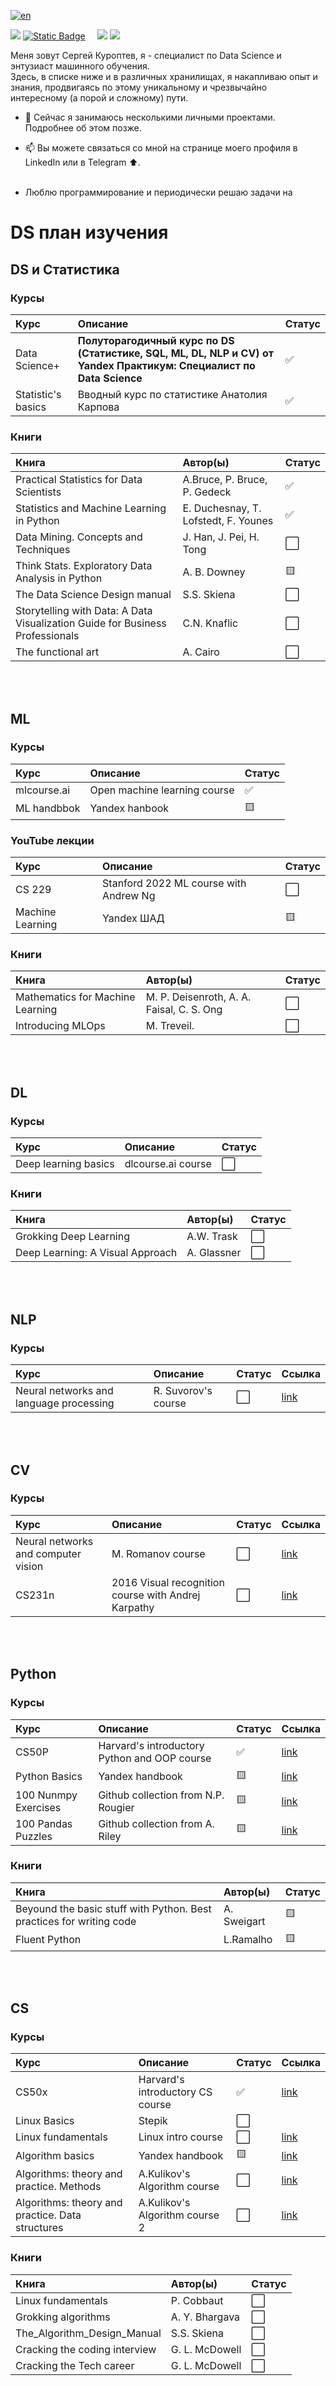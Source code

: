 [![en](https://img.shields.io/badge/lang-en-red.svg)](README.en.md)

<a href="https://www.linkedin.com/in/sergey-kuroptev-0015402a2/"><img src="https://img.shields.io/badge/LINKEDIN-12100E?logo=linkedin&color=282A36&logoColor=white" /></a>
<a href="https://t.me/mrBrain_101"><img alt="Static Badge" src="https://img.shields.io/badge/TELEGRAM-%40SKuroptev?style=flat&logo=telegram&color=grey"></a>
&nbsp;&nbsp;&nbsp;
<a href="https://leetcode.com/u/mrBrain101/"><img src="https://img.shields.io/badge/LeetCode-mrbrain-darkgray?logo=LEETCODE&labelColor=gray" /></a>
<a href="https://www.kaggle.com/sergeykuroptev"><img src="https://img.shields.io/badge/Kaggle-SK-gray?logo=KAGGLE" /></a>


Меня зовут Сергей Куроптев, я - специалист по Data Science и энтузиаст машинного обучения.<br>
Здесь, в списке ниже и в различных хранилищах, я накапливаю опыт и знания, продвигаясь по этому уникальному и чрезвычайно интересному (а порой и сложному) пути.

- 🌱 Сейчас я занимаюсь несколькими личными проектами. Подробнее об этом позже.
- 📫 Вы можете связаться со мной на странице моего профиля в LinkedIn или в Telegram ⬆️.<br><br>

- Люблю программирование и периодически решаю задачи на 



# DS план изучения

## DS и Статистика

### Курсы
| Курс | Описание | Статус |
|:--|:--|:--|
| Data Science+ | <b>Полуторагодичный курс по DS (Статистике, SQL, ML, DL, NLP и CV) от Yandex Практикум: Специалист по Data Science</b> | ✅ |
| Statistic's basics | Вводный курс по статистике Анатолия Карпова | ✅ |

### Книги
| Книга | Автор(ы) | Статус |
|:--|:--|:--|
| Practical Statistics for Data Scientists | A.Bruce, P. Bruce, P. Gedeck | ✅ |
| Statistics and Machine Learning in Python | E. Duchesnay, T. Lofstedt, F. Younes | ✅ |
| Data Mining. Concepts and Techniques | J. Han, J. Pei, H. Tong | ⬜ |
| Think Stats. Exploratory Data Analysis in Python | A. B. Downey | 🟨 |
| The Data Science Design manual | S.S. Skiena | ⬜ |
| Storytelling with Data: A Data Visualization Guide for Business Professionals | C.N. Knaflic | ⬜ |
| The functional art | A. Cairo | ⬜ |

<br><br>

<!--## Competitions
| Name | Platform | Description | Link |
|:--|:--|:--|:--|-->


## ML

### Курсы
| Курс | Описание | Статус |
|:--|:--|:--|
| mlcourse.ai | Open machine learning course | ✅ |
| ML handbbok | Yandex hanbook | 🟨 |

### YouTube лекции
| Курс | Описание | Статус |
|:--|:--|:--|
| CS 229 | Stanford 2022 ML course with Andrew Ng | ⬜ |
| Machine Learning | Yandex ШАД | 🟨 |

### Книги
| Книга | Автор(ы) | Статус |
|:--|:--|:--|
| Mathematics for Machine Learning | M. P. Deisenroth, A. A. Faisal, C. S. Ong | ⬜ |
| Introducing MLOps | M. Treveil. | ⬜ |

<br><br>

## DL

### Курсы
| Курс | Описание | Статус |
|:--|:--|:--|
| Deep learning basics | dlcourse.ai course | ⬜ |

### Книги
| Книга | Автор(ы) | Статус |
|:--|:--|:--|
| Grokking Deep Learning | A.W. Trask | ⬜ |
| Deep Learning: A Visual Approach | A. Glassner | ⬜ |

<br><br>


## NLP
### Курсы
| Курс | Описание | Статус | Ссылка |
|:--|:--|:--|:--|
| Neural networks and language processing | R. Suvorov's course | ⬜ | [link](https://stepik.org/course/54098/promo)

<br><br>


## CV
### Курсы
| Курс | Описание | Статус | Ссылка |
|:--|:--|:--|:--|
| Neural networks and computer vision | M. Romanov course | ⬜ | [link](https://stepik.org/course/50352/promo)
| CS231n | 2016 Visual recognition course with Andrej Karpathy | ⬜ | [link](https://youtube.com/playlist?list=PLlQXC4BDK2Qjtv-9pypk0xUu8zEE1C0tD&si=vq1b7YgmvGCOFGrd)

<br><br>


## Python

### Курсы
| Курс | Описание | Статус | Ссылка |
|:--|:--|:--|:--|
| CS50P | Harvard's introductory Python and OOP course | ✅ | [link](https://youtube.com/playlist?list=PLhQjrBD2T380F_inVRXMIHCqLaNUd7bN4&si=IluuC7UM_cp5GyEc) |
| Python Basics | Yandex handbook | 🟨 | [link](https://education.yandex.ru/handbook/python) |
| 100 Nunmpy Exercises | Github collection from N.P. Rougier | 🟨 | [link](https://github.com/rougier/numpy-100) |
| 100 Pandas Puzzles | Github collection from A. Riley | 🟨 | [link](https://github.com/ajcr/100-pandas-puzzles) |

### Книги
| Книга | Автор(ы) | Статус |
|:--|:--|:--|
| Beyound the basic stuff with Python. Best practices for writing code | A. Sweigart | 🟨 |
| Fluent Python | L.Ramalho | 🟨 |

<br><br>


## CS

### Курсы
| Курс | Описание | Статус | Ссылка |
|:--|:--|:--|:--|
| CS50x | Harvard's introductory CS course | ✅ | [link](https://youtube.com/playlist?list=PLhQjrBD2T3817j24-GogXmWqO5Q5vYy0V&si=mmXi6lQb9j3zWays)
| Linux Basics | Stepik | ⬜ |
| Linux fundamentals | Linux intro course | ⬜ | [link](https://tryhackme.com/module/linux-fundamentals)
| Algorithm basics | Yandex handbook | 🟨 | [link](https://education.yandex.ru/handbook/algorithms)
| Algorithms: theory and practice. Methods |  A.Kulikov's Algorithm course | ⬜ | [link](https://stepik.org/course/217/promo)
| Algorithms: theory and practice. Data structures | A.Kulikov's Algorithm course 2 | ⬜ | [link](https://stepik.org/course/1547/promo)

### Книги
| Книга | Автор(ы) | Статус |
|:--|:--|:--|
| Linux fundamentals | P. Cobbaut | ⬜ |
| Grokking algorithms | A. Y. Bhargava | ⬜ |
| The_Algorithm_Design_Manual | S.S. Skiena | ⬜ |
| Cracking the coding interview | G. L. McDowell | ⬜ |
| Cracking the Tech career | G. L. McDowell | ⬜ |
